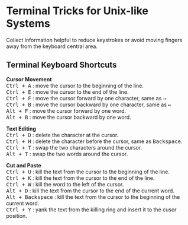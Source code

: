# Terminal Tricks for Unix-like Systems

Collect information helpful to reduce keystrokes or avoid moving fingers away from the keyboard central area.

## Terminal Keyboard Shortcuts
__Cursor Movement__  
<kbd>Ctrl + A</kbd> : move the cursor to the beginning of the line.  
<kbd>Ctrl + E</kbd> : move the cursor to the end of the line.  
<kbd>Ctrl + F</kbd> : move the cursor forward by one character, same as <kbd>→</kbd>  
<kbd>Ctrl + B</kbd> : move the cursor backward by one character, same as <kbd>←</kbd>   
<kbd>Alt + F</kbd> : move the cursor forward by one word.  
<kbd>Alt + B</kbd> : move the cursor backward by one word.  

__Text Editing__  
<kbd>Ctrl + D</kbd> : delete the character at the cursor.  
<kbd>Ctrl + H</kbd> : delete the character before the cursor, same as <kbd>Backspace</kbd>.  
<kbd>Ctrl + T</kbd> : swap the two characters around the cursor.  
<kbd>Alt + T</kbd> : swap the two words around the cursor.

__Cut and Paste__  
<kbd>Ctrl + U</kbd> : kill the text from the cursor to the beginning of the line.  
<kbd>Ctrl + K</kbd> : kill the text from the cursor to the end of the line.   
<kbd>Ctrl + W</kbd> : kill the word to the left of the cursor.  
<kbd>Alt + D</kbd> : kill the text from the cursor to the end of the current word.  
<kbd>Alt + Backspace</kbd> : kill the text from the cursor to the beginning of the current word.  
<kbd>Ctrl + Y</kbd> : yank the text from the killing ring and insert it to the cusor position.  
